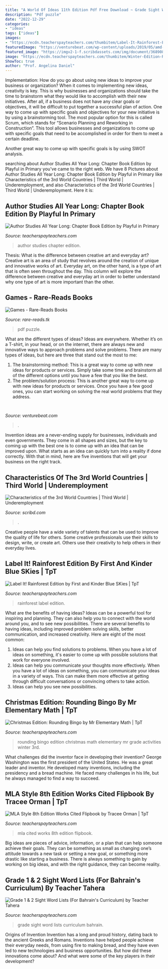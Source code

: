 ```yaml
---
title: "A World Of Ideas 11th Edition Pdf Free Download ~ Grade Sight Word Lists Curriculum Bahrain"
description: "Pdf puzzle"
date: "2022-12-29"
categories:
- "ideas"
tags: ["ideas"]
images:
- "https://ecdn.teacherspayteachers.com/thumbitem/Label-It-Rainforest-Edition-1454889688/original-222510-2.jpg"
featuredImage: "https://venturebeat.com/wp-content/uploads/2019/05/amd-ryzen-third-generation.jpg"
featured_image: "https://imgv2-1-f.scribdassets.com/img/document/368908806/original/710d264dad/1567653599?v=1"
image: "https://ecdn.teacherspayteachers.com/thumbitem/Winter-Edition-Rounding-Bingo-1540141746/original-445471-3.jpg"
ShowToc: true
author: "Prof. Angelina Daniel"
---
```



Implementation: How do you go about using new ideas to improve your business or organization?
When it comes to implementing new ideas, creativity is key. This is why businesses and organizations should take the time to brainstorm what they would like to accomplish with their new initiatives. After all, if a business does not have any clear goals or objectives, it will be difficult to put together a successful plan of action.
One way to come up with specific goals and objectives for your new initiative is by using a brainstorming tool. The most popular option for this is called Scrum, which stands for “Scenario Planning and Reworking in Construction”. This tool allows businesses and organizations to come up with specific goals that need to be accomplished in order for them to meet a certain deadline.

Another great way to come up with specific goals is by using SWOT analysis.

	

		
searching about Author Studies All Year Long: Chapter Book Edition by Playful in Primary you've came to the right web. We have 8 Pictures about Author Studies All Year Long: Chapter Book Edition by Playful in Primary like Characteristics of the 3rd World Countries | Third World | Underemployment,  and also Characteristics of the 3rd World Countries | Third World | Underemployment. Here it is:
		
    
## Author Studies All Year Long: Chapter Book Edition By Playful In Primary

<img loading=lazy src="https://ecdn.teacherspayteachers.com/thumbitem/Author-Studies-All-Year-Long-Chapter-Book-Edition-1766403-1508357468/original-1766403-4.jpg" onerror="this.onerror=null;this.src='https://tse3.mm.bing.net/th?id=OIP.AwM7R7hn1NWSur1dhRGvpgAAAA&amp;pid=15.1';" alt="Author Studies All Year Long: Chapter Book Edition by Playful in Primary">

_Source: teacherspayteachers.com_

>author studies chapter edition. 

	

Thesis: What is the difference between creative art and everyday art?
Creative art is an area of study that revolves around the creation of unique and innovative works of art. Everyday art, on the other hand, is a type of art that is often seen throughout the day. This column will explore the difference between creative and everyday art in order to better understand why one type of art is more important than the other.

    
## Games - Rare-Reads Books

<img loading=lazy src="https://images-na.ssl-images-amazon.com/images/I/41T2iEWXHHL._SL500_SX328_BO1,204,203,200_.jpg" onerror="this.onerror=null;this.src='https://tse1.mm.bing.net/th?id=OIP.8Jl9dObim2z_8VMTN-EmegAAAA&amp;pid=15.1';" alt="Games - Rare-Reads Books">

_Source: rare-reads.tk_

>pdf puzzle. 

	

What are the different types of ideas?
Ideas are everywhere. Whether it’s on a T-shirt, in your head, or on the internet, there are always new and innovative ways to approach problems and solve problems. 
There are many types of ideas, but here are three that stand out the most to me: 
1. The brainstorming method: This is a great way to come up with new ideas for products or services. Simply take some time and brainstorm all of the different options until you have a few that you like the best.
2. The problem/solution process: This is another great way to come up with new ideas for products or services. Once you have a few good ones, you can start working on solving the real world problems that they address. 

    
## 

<img loading=lazy src="https://venturebeat.com/wp-content/uploads/2019/05/amd-ryzen-third-generation.jpg" onerror="this.onerror=null;this.src='https://tse1.mm.bing.net/th?id=OIP.11ghnT6m99Zk2gavAzErcQHaDt&amp;pid=15.1';" alt="">

_Source: venturebeat.com_

>. 

	

Invention ideas are a never-ending supply for businesses, individuals and even governments. They come in all shapes and sizes, but the key to coming up with the best one is to come up with an idea that can be improved upon. What starts as an idea can quickly turn into a reality if done correctly. With that in mind, here are five inventions that will get your business on the right track.

    
## Characteristics Of The 3rd World Countries | Third World | Underemployment

<img loading=lazy src="https://imgv2-1-f.scribdassets.com/img/document/368908806/original/710d264dad/1567653599?v=1" onerror="this.onerror=null;this.src='https://tse1.mm.bing.net/th?id=OIP.AuCW-EDiINJ99wPJMC_jCAHaJ4&amp;pid=15.1';" alt="Characteristics of the 3rd World Countries | Third World | Underemployment">

_Source: scribd.com_

>. 

	

Creative people have a wide variety of talents that can be used to improve the quality of life for others. Some creative professionals use their skills to design, write, or create art. Others use their creativity to help others in their everyday lives.

    
## Label It! Rainforest Edition By First And Kinder Blue SKies | TpT

<img loading=lazy src="https://ecdn.teacherspayteachers.com/thumbitem/Label-It-Rainforest-Edition-1454889688/original-222510-2.jpg" onerror="this.onerror=null;this.src='https://tse3.mm.bing.net/th?id=OIP.6tiyM6e5j3ZuFg-OkPDYVAAAAA&amp;pid=15.1';" alt="Label It! Rainforest Edition by First and Kinder Blue SKies | TpT">

_Source: teacherspayteachers.com_

>rainforest label edition. 

	

What are the benefits of having ideas?
Ideas can be a powerful tool for inspiring and planning. They can also help you to connect with the world around you, and to see new possibilities. There are several benefits to having ideas, including improved problem solving skills, better communication, and increased creativity. Here are eight of the most common: 
1. Ideas can help you find solutions to problems. When you have a lot of ideas on something, it's easier to come up with possible solutions that work for everyone involved.
2. Ideas can help you communicate your thoughts more effectively. When you have a lot of ideas on something, you can communicate your ideas in a variety of ways. This can make them more effective at getting through difficult conversations or convincing others to take action. 
3. Ideas can help you see new possibilities.

    
## Christmas Edition: Rounding Bingo By Mr Elementary Math | TpT

<img loading=lazy src="https://ecdn.teacherspayteachers.com/thumbitem/Winter-Edition-Rounding-Bingo-1540141746/original-445471-3.jpg" onerror="this.onerror=null;this.src='https://tse1.mm.bing.net/th?id=OIP.xJHAD_-JB5J-tw6iHnJhHQAAAA&amp;pid=15.1';" alt="Christmas Edition: Rounding Bingo by Mr Elementary Math | TpT">

_Source: teacherspayteachers.com_

>rounding bingo edition christmas math elementary mr grade activities winter 3rd. 

	

What challenges did the inventor face in developing their invention?
George Washington was the first president of the United States. He was a great leader and inventor. He developed many inventions, including the presidency and a bread machine. He faced many challenges in his life, but he always managed to find a way to succeed.

    
## MLA Style 8th Edition Works Cited Flipbook By Tracee Orman | TpT

<img loading=lazy src="https://ecdn.teacherspayteachers.com/thumbitem/MLA-Style-8th-Edition-Works-Cited-Flipbook-2700525-1501441819/original-2700525-4.jpg" onerror="this.onerror=null;this.src='https://tse1.mm.bing.net/th?id=OIP.7kNK_al1aMhZzNvJCvjEMQAAAA&amp;pid=15.1';" alt="MLA Style 8th Edition Works Cited Flipbook by Tracee Orman | TpT">

_Source: teacherspayteachers.com_

>mla cited works 8th edition flipbook. 

	

Big ideas are pieces of advice, information, or a plan that can help someone achieve their goals. They can be something as small as changing one’s attitude towards a new task or setting a new goal, or something more drastic like starting a business. There is always something to gain by working on big ideas, and with the right guidance, they can become reality.

    
## Grade 1 &amp; 2 Sight Word Lists (For Bahrain&#039;s Curriculum) By Teacher Tahera

<img loading=lazy src="https://ecdn.teacherspayteachers.com/thumbitem/Grade-1-2-Sight-Word-Lists-For-Bahrain-s-Curriculum--4006991-1534618072/original-4006991-1.jpg" onerror="this.onerror=null;this.src='https://tse2.mm.bing.net/th?id=OIP.6ae1Fh1P23le2wIDCP74qgAAAA&amp;pid=15.1';" alt="Grade 1 &amp; 2 Sight Word Lists (For Bahrain&#039;s Curriculum) by Teacher Tahera">

_Source: teacherspayteachers.com_

>grade sight word lists curriculum bahrain. 

	

Origins of Invention
Invention has a long and proud history, dating back to the ancient Greeks and Romans. Inventions have helped people achieve their everyday needs, from using fire to making bread, and they have even led to new technologies and business opportunities. But how did these innovations come about? And what were some of the key players in their development?

